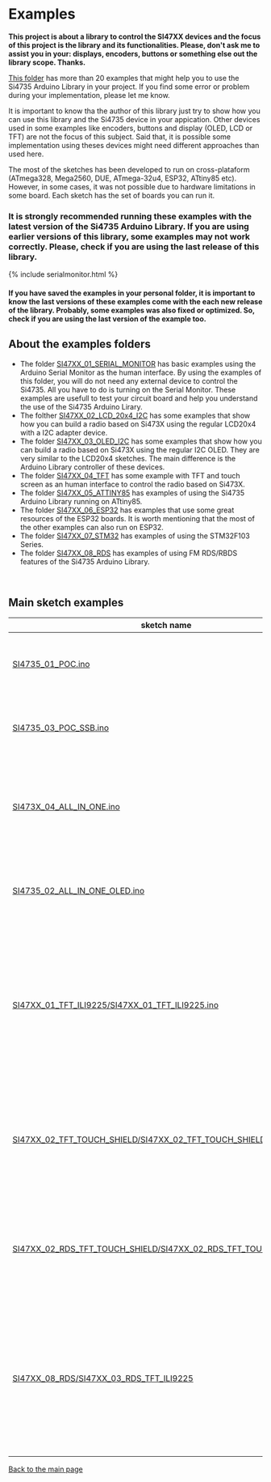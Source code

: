 # Examples

__This project is about a library to control the SI47XX devices and the focus of this project is the library and its functionalities. Please, don't ask me to assist you in your: displays, encoders, buttons or something else out the library scope. Thanks.__

[This folder](https://github.com/pu2clr/SI4735/tree/master/examples) has more than 20 examples that might help you to use the Si4735 Arduino Library in your project. If you find some error or problem during your implementation, please let me know. 


It is important to know tha the author of this library  just try to show how you can use this library and the Si4735 device in your appication. Other devices used in some examples like encoders, buttons and display (OLED, LCD or TFT) are not the focus of this subject. Said that, it is possible some implementation using theses devices might need different approaches than used here. 

The most of the sketches has been developed to run on cross-plataform (ATmega328, Mega2560, DUE, ATmega-32u4, ESP32, ATtiny85 etc). However, in some cases, it was not possible due to hardware limitations in some board. Each sketch has the set of boards you can run it.  

### It is strongly recommended running these examples with the latest version of the Si4735 Arduino Library. If you are using earlier versions of this library, some examples may not work correctly. Please, check if you are using the last release of this library. 

{% include serialmonitor.html %}


#### If you have saved the examples in your personal folder, it is important to know the last versions of these examples come with the each new release of the library. Probably, some examples was also fixed or optimized. So, check if you are using the last version of the example too. 


## About the examples folders

* The folder [SI47XX_01_SERIAL_MONITOR](https://github.com/pu2clr/SI4735/tree/master/examples/SI47XX_01_SERIAL_MONITOR) has basic examples using the Arduino Serial Monitor as the human interface. 
By using the examples of this folder, you will do not need any external device to control the Si4735. All you have to do is turning on the Serial Monitor. These examples are usefull to test your circuit board and help you understand the use of the Si4735 Arduino Lirary. 
* The folther [SI47XX_02_LCD_20x4_I2C](https://github.com/pu2clr/SI4735/tree/master/examples/SI47XX_02_LCD_20x4_I2C) has some examples that show how you can build a radio based on Si473X using the regular LCD20x4 with a I2C adapter device. 
* The folder [SI47XX_03_OLED_I2C](https://github.com/pu2clr/SI4735/tree/master/examples/SI47XX_03_OLED_I2C) has some examples that show how you can build a radio based on Si473X using the regular I2C OLED. They are very similar to the LCD20x4 sketches. The main difference is the Arduino Library controller of these devices.  
* The folder [SI47XX_04_TFT](https://github.com/pu2clr/SI4735/tree/master/examples/SI47XX_04_TFT) has some example with TFT and touch screen as an human interface to control the radio based on Si473X.
* The folder [SI47XX_05_ATTINY85](https://github.com/pu2clr/SI4735/tree/master/examples/SI47XX_05_ATTINY85) has examples of using the Si4735 Arduino Library running on ATtiny85. 
* The folder [SI47XX_06_ESP32](https://github.com/pu2clr/SI4735/tree/master/examples/SI47XX_06_ESP32) has examples that use some great resources of the ESP32 boards. It is worth mentioning that the most of the other examples can also run on ESP32. 
* The folder [SI47XX_07_STM32](https://github.com/pu2clr/SI4735/tree/master/examples/SI47XX_07_STM32) has examples of using the STM32F103 Series. 
* The folder [SI47XX_08_RDS](https://github.com/pu2clr/SI4735/tree/master/examples/SI47XX_08_RDS) has examples of using FM RDS/RBDS features of the Si4735 Arduino Library.

<BR>

## Main sketch examples

| sketch name | description |
| ----------- | ----------- |
| [SI4735_01_POC.ino](https://github.com/pu2clr/SI4735/blob/master/examples/SI47XX_01_SERIAL_MONITOR/SI4735_01_POC/SI4735_01_POC.ino) | Circuit test. Receiver AM (MW and SW) and FM. This sketch uses the Arduino IDE Serial Monitor  |
| [SI4735_03_POC_SSB.ino](https://github.com/pu2clr/SI4735/blob/master/examples/SI47XX_01_SERIAL_MONITOR/SI4735_03_POC_SSB/SI4735_03_POC_SSB.ino) | This receiver implements shows how to use patch and SSB via Arduino IDE Serial Monitor  |
| [SI473X_04_ALL_IN_ONE.ino](https://github.com/pu2clr/SI4735/blob/master/examples/SI47XX_02_LCD_20x4_I2C/SI473X_04_ALL_IN_ONE/SI473X_04_ALL_IN_ONE.ino) | This sketch uses I2C LiquidCrystal/LCD, buttons and  Encoder. It is a receiver FM, AM (MW and SW) and SSB (LSB and USB) |
| [SI4735_02_ALL_IN_ONE_OLED.ino](https://github.com/pu2clr/SI4735/blob/master/examples/SI47XX_03_OLED_I2C/SI4735_02_ALL_IN_ONE_OLED/SI4735_02_ALL_IN_ONE_OLED.ino)|  This sketch uses I2C OLED/I2C, buttons and  Encoder. It is a FM, AM (MW and SW) and SSB (LSB and USB) |
| [SI47XX_01_TFT_ILI9225/SI47XX_01_TFT_ILI9225.ino](https://github.com/pu2clr/SI4735/blob/master/examples/SI47XX_04_TFT/SI47XX_01_TFT_ILI9225/SI47XX_01_TFT_ILI9225.ino) | This sketch uses an Arduino Pro Mini, 3.3V (8MZ) with a SPI TFT from MICROYUM (2" - 176 x 220). It is also a complete radio capable to tune LW, MW, SW on AM and SSB mode and also receive the regular comercial stations.|
| [SI47XX_02_TFT_TOUCH_SHIELD/SI47XX_02_TFT_TOUCH_SHIELD.ino](https://github.com/pu2clr/SI4735/blob/master/examples/SI47XX_04_TFT/SI47XX_02_TFT_TOUCH_SHIELD/SI47XX_02_TFT_TOUCH_SHIELD.ino)  | This sketch uses the mcufriend TFT touch Display Shield.   You can use it on Mega2560 and Arduino DUE. It is a receiver FM, AM (MW and SW) and SSB (LSB and USB) | [SI47XX_01_ATTINY85_LCD_16x2_I2C.ino](https://github.com/pu2clr/SI4735/blob/master/examples/SI47XX_05_ATTINY85/SI47XX_01_ATTINY85_LCD_16x2_I2C/SI47XX_01_ATTINY85_LCD_16x2_I2C.ino) | Test and validation of the SI4735 Arduino Library on ATtiny85. This sketch uses a LCD 16x2 and buttons |
| [SI47XX_02_RDS_TFT_TOUCH_SHIELD/SI47XX_02_RDS_TFT_TOUCH_SHIELD.ino](https://github.com/pu2clr/SI4735/blob/master/examples/SI47XX_08_RDS/SI47XX_02_RDS_TFT_TOUCH_SHIELD/SI47XX_02_RDS_TFT_TOUCH_SHIELD.ino) | This sketch uses the mcufriend TFT touch Display Shield.  You can use it on Mega2560 or DUE. It is a FM/RDS, AM (LW,MW and SW) and SSB example | 
| [SI47XX_08_RDS/SI47XX_03_RDS_TFT_ILI9225](https://github.com/pu2clr/SI4735/tree/master/examples/SI47XX_08_RDS/SI47XX_03_RDS_TFT_ILI9225) | FM/RDS AM and SSB receiver. This sketch uses an Arduino Pro Mini, 3.3V (8MZ) with a SPI TFT from MICROYUM (2" - 176 x 220). It is also a complete radio capable to tune LW, MW, SW on AM and SSB mode and also receive the  regular comercial stations |


[Back to the main page](https://pu2clr.github.io/SI4735/)











